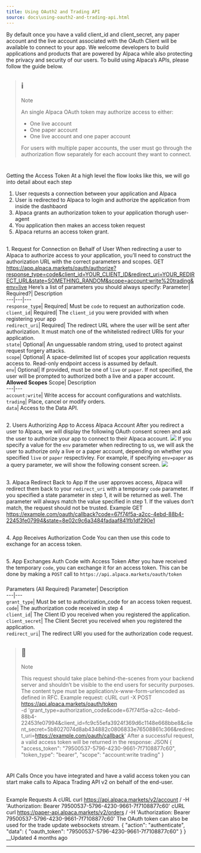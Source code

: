 ```yaml
---
title: Using OAuth2 and Trading API
source: docs\using-oauth2-and-trading-api.html
---
```


By default once you have a valid client_id and client_secret, any paper account and the live account associated with the OAuth Client will be available to connect to your app. We welcome developers to build applications and products that are powered by Alpaca while also protecting the privacy and security of our users. To build using Alpaca’s APIs, please follow the guide below.
> ## ℹ️
> 
> Note
> 
> An single Alpaca OAuth token may authorize access to either:
> 
>   * One live account
>   * One paper account
>   * One live account and one paper account
> 
> 
> For users with multiple paper accounts, the user must go through the authorization flow separately for each account they want to connect.
# 
Getting the Access Token
[](using-oauth2-and-trading-api.html#getting-the-access-token)
At a high level the flow looks like this, we will go into detail about each step
1. User requests a connection between your application and Alpaca
2. User is redirected to Alpaca to login and authorize the application from inside the dashbaord
3. Alpaca grants an authorization token to your application thorugh user-agent
4. You application then makes an access token request
5. Alpaca returns an access token grant. 
## 
1\. Request for Connection on Behalf of User
[](using-oauth2-and-trading-api.html#1-request-for-connection-on-behalf-of-user)
When redirecting a user to Alpaca to authorize access to your application, you’ll need to construct the authorization URL with the correct parameters and scopes. 
GET https://app.alpaca.markets/oauth/authorize?response_type=code&client_id=YOUR_CLIENT_ID&redirect_uri=YOUR_REDIRECT_URL&state=SOMETHING_RANDOM&scope=account:write%20trading&env=live
Here’s a list of parameters you should always specify:
Parameter| Required?| Description  
---|---|---  
`response_type`| Required| Must be `code` to request an authorization code.  
`client_id`| Required| The `client_id` you were provided with when registering your app  
`redirect_uri`| Required| The redirect URL where the user will be sent after authorization. It must match one of the whitelisted redirect URIs for your application.  
`state`| Optional| An unguessable random string, used to protect against request forgery attacks.  
`scope`| Optional| A space-delimited list of scopes your application requests access to. Read-only endpoint access is assumed by default.  
`env`| Optional| If provided, must be one of `live` or `paper`. If not specified, the user will be prompted to authorized both a live and a paper account.  
**Allowed Scopes**
Scope| Description  
---|---  
`account:write`| Write access for account configurations and watchlists.  
`trading`| Place, cancel or modify orders.  
`data`| Access to the Data API.  
## 
2\. Users Authorizing App to Access Alpaca Account
[](using-oauth2-and-trading-api.html#2-users-authorizing-app-to-access-alpaca-account)
After you redirect a user to Alpaca, we will display the following OAuth consent screen and ask the user to authorize your app to connect to their Alpaca account.
![](https://files.readme.io/06f62610cde297ce4ce76d38c3570190006ea4a6e4612eade17a658d03025b6b-Screenshot_2025-02-14_at_12.00.23_PM.png)
If you specify a value for the `env` parameter when redirecting to us, we will ask the user to authorize only a live or a paper account, depending on whether you specified `live` or `paper` respectivley.
For example, if specifying `env=paper` as a query parameter, we will show the following consent screen.
![](https://files.readme.io/9b92fd7ba5d76739d84d77054f4c37f453eb5f86a9fcfa66a57342d1bdef8dfb-Screenshot_2025-02-14_at_11.57.09_AM.png)
## 
3\. Alpaca Redirect Back to App
[](using-oauth2-and-trading-api.html#3-alpaca-redirect-back-to-app)
If the user approves access, Alpaca will redirect them back to your `redirect_uri` with a temporary `code` parameter. If you specified a state parameter in step 1, it will be returned as well. The parameter will always match the value specified in step 1. If the values don’t match, the request should not be trusted.
Example
GET https://example.com/oauth/callback?code=67f74f5a-a2cc-4ebd-88b4-22453fe07994&state=8e02c9c6a3484fadaaf841fb1df290e1
## 
4\. App Receives Authorization Code
[](using-oauth2-and-trading-api.html#4-app-receives-authorization-code)
You can then use this code to exchange for an access token.
## 
5\. App Exchanges Auth Code with Access Token
[](using-oauth2-and-trading-api.html#5-app-exchanges-auth-code-with-access-token)
After you have received the temporary `code`, you can exchange it for an access token. This can be done by making a `POST` call to `https://api.alpaca.markets/oauth/token`
### 
Parameters (All Required)
[](using-oauth2-and-trading-api.html#parameters-all-required)
Parameter| Description  
---|---  
`grant_type`| Must be set to authorization_code for an access token request.  
`code`| The authorization code received in step 4  
`client_id`| The Client ID you received when you registered the application.  
`client_secret`| The Client Secret you received when you registered the application.  
`redirect_uri`| The redirect URI you used for the authorization code request.  
> ## 🚧
> 
> Note
> 
> This request should take place behind-the-scenes from your backend server and shouldn’t be visible to the end users for security purposes.
The content type must be application/x-www-form-urlencoded as defined in RFC.
Example request:
cURL
curl -X POST https://api.alpaca.markets/oauth/token \
-d 'grant_type=authorization_code&code=67f74f5a-a2cc-4ebd-88b4-22453fe07994&client_id=fc9c55efa3924f369d6c1148e668bbe8&client_secret=5b8027074d8ab434882c0806833e76508861c366&redirect_uri=https://example.com/oauth/callback'
After a successful request, a valid access token will be returned in the response:
JSON
{
"access_token": "79500537-5796-4230-9661-7f7108877c60",
"token_type": "bearer",
"scope": "account:write trading"
}
# 
API Calls
[](using-oauth2-and-trading-api.html#api-calls)
Once you have integrated and have a valid access token you can start make calls to Alpaca Trading API v2 on behalf of the end-user.
## 
Example Requests
[](using-oauth2-and-trading-api.html#example-requests)
A 
cURL
curl https://api.alpaca.markets/v2/account /
-H 'Authorization: Bearer 79500537-5796-4230-9661-7f7108877c60'
cURL
curl https://paper-api.alpaca.markets/v2/orders /
-H 'Authorization: Bearer 79500537-5796-4230-9661-7f7108877c60'
The OAuth token can also be used for the trade update websockets stream.
{
"action": "authenticate",
"data": {
"oauth_token": "79500537-5796-4230-9661-7f7108877c60"
}
}
__Updated 4 months ago
* * *
